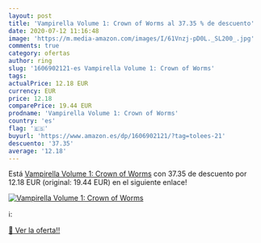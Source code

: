 ```yaml
---
layout: post
title: 'Vampirella Volume 1: Crown of Worms al 37.35 % de descuento'
date: 2020-07-12 11:16:48
image: 'https://m.media-amazon.com/images/I/61Vnzj-pD0L._SL200_.jpg'
comments: true
category: ofertas
author: ring
slug: '1606902121-es Vampirella Volume 1: Crown of Worms'
tags: 
actualPrice: 12.18 EUR
currency: EUR
price: 12.18
comparePrice: 19.44 EUR
prodname: 'Vampirella Volume 1: Crown of Worms'
country: 'es'
flag: '🇪🇸'
buyurl: 'https://www.amazon.es/dp/1606902121/?tag=tolees-21'
descuento: '37.35'
average: '12.18'
---
```


Está [Vampirella Volume 1: Crown of Worms](https://www.amazon.es/dp/1606902121/?tag=tolees-21) con 37.35 de descuento por 12.18 EUR (original: 19.44 EUR) en el siguiente enlace!

[![Vampirella Volume 1: Crown of Worms](https://m.media-amazon.com/images/I/61Vnzj-pD0L._SL200_.jpg)](https://www.amazon.es/dp/1606902121/?tag=tolees-21)

ℹ️:


[🛒 Ver la oferta!!](https://www.amazon.es/dp/1606902121/?tag=tolees-21)
